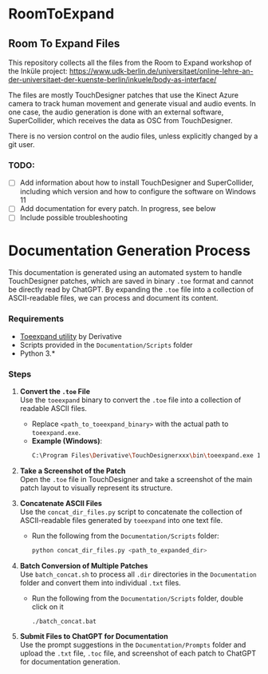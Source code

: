 # RoomToExpand

## Room To Expand Files

This repository collects all the files from the Room to Expand workshop of the Inküle project: https://www.udk-berlin.de/universitaet/online-lehre-an-der-universitaet-der-kuenste-berlin/inkuele/body-as-interface/

The files are mostly TouchDesigner patches that use the Kinect Azure camera to track human movement and generate visual and audio events.
In one case, the audio generation is done with an external software, SuperCollider, which receives the data as OSC from TouchDesigner.

There is no version control on the audio files, unless explicitly changed by a git user.

### TODO:
- [ ] Add information about how to install TouchDesigner and SuperCollider, including which version and how to configure the software on Windows 11
- [ ] Add documentation for every patch. In progress, see below
- [ ] Include possible troubleshooting

# Documentation Generation Process

This documentation is generated using an automated system to handle TouchDesigner patches, which are saved in binary `.toe` format and cannot be directly read by ChatGPT. By expanding the `.toe` file into a collection of ASCII-readable files, we can process and document its content.

### Requirements
- [Toeexpand utility](https://derivative.ca/UserGuide/Toeexpand) by Derivative
- Scripts provided in the `Documentation/Scripts` folder
- Python 3.* 

### Steps

1. **Convert the `.toe` File**  
   Use the `toeexpand` binary to convert the `.toe` file into a collection of readable ASCII files.
   - Replace `<path_to_toeexpand_binary>` with the actual path to `toeexpand.exe`.
   - **Example (Windows)**:
     ```bash
     C:\Program Files\Derivative\TouchDesignerxxx\bin\toeexpand.exe 1_smoke-fire-body.toe
     ```

2. **Take a Screenshot of the Patch**  
   Open the `.toe` file in TouchDesigner and take a screenshot of the main patch layout to visually represent its structure.

3. **Concatenate ASCII Files**  
   Use the `concat_dir_files.py` script to concatenate the collection of ASCII-readable files generated by `toeexpand` into one text file.
   - Run the following from the `Documentation/Scripts` folder:
     ```bash
     python concat_dir_files.py <path_to_expanded_dir>
     ```

4. **Batch Conversion of Multiple Patches**  
   Use `batch_concat.sh` to process all `.dir` directories in the `Documentation` folder and convert them into individual `.txt` files.
   - Run the following from the `Documentation/Scripts` folder, double click on it
     ```
     ./batch_concat.bat
     ```

5. **Submit Files to ChatGPT for Documentation**  
   Use the prompt suggestions in the `Documentation/Prompts` folder and upload the `.txt` file, `.toc` file, and screenshot of each patch to ChatGPT for documentation generation.

